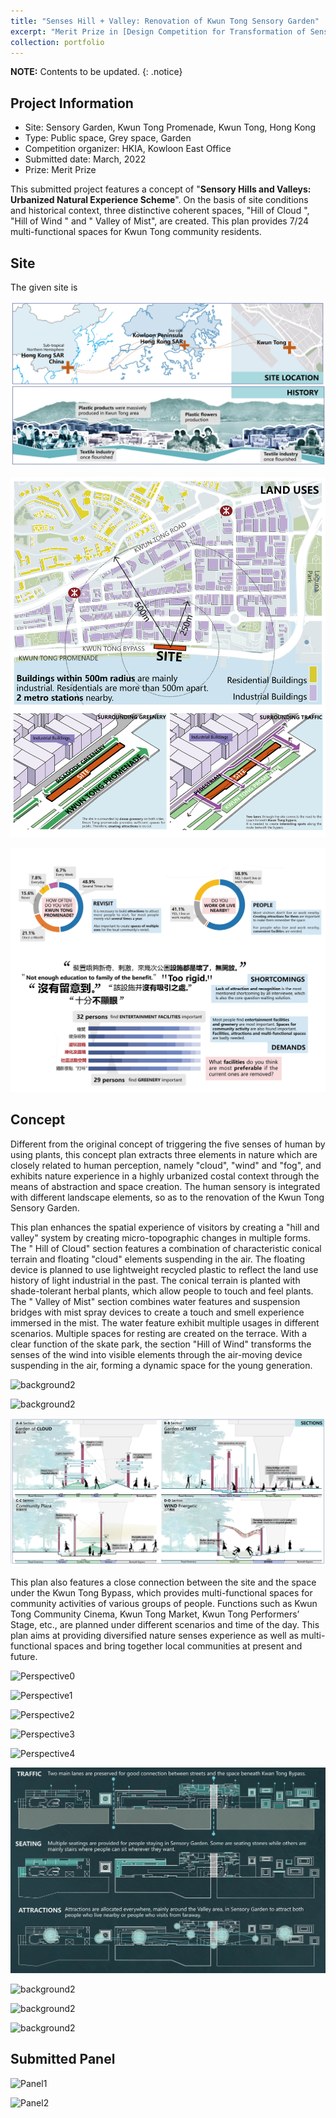 ```yaml
---
title: "Senses Hill + Valley: Renovation of Kwun Tong Sensory Garden"
excerpt: "Merit Prize in [Design Competition for Transformation of Sensory Garden at Kwun Tong Promenade](https://www.hkia.net/en/whats-on.html?id=8221) held by HKIA"
collection: portfolio
---
```


**NOTE:** Contents to be updated.
{: .notice}

Project Information
----
* Site: Sensory Garden, Kwun Tong Promenade, Kwun Tong, Hong Kong
* Type: Public space, Grey space, Garden
* Competition organizer: HKIA, Kowloon East Office
* Submitted date: March, 2022
* Prize: Merit Prize

This submitted project features a concept of "<b>Sensory Hills and Valleys: Urbanized Natural Experience Scheme</b>". On the basis of site conditions and historical context, three distinctive coherent spaces, "Hill of Cloud ", "Hill of Wind " and " Valley of Mist", are created. This plan provides 7/24 multi-functional spaces for Kwun Tong community residents.

Site
----
The given site is 

![background](/images/Por-1.jpg)

![background1](/images/Por-7.jpg)

![background2](/images/Por-6.jpg)

Concept
----

Different from the original concept of triggering the five senses of human by using plants, this concept plan extracts three elements in nature which are closely related to human perception, namely "cloud", "wind" and "fog", and exhibits nature experience in a highly urbanized costal context through the means of abstraction and space creation. The human sensory is integrated with different landscape elements, so as to the renovation of the Kwun Tong Sensory Garden.

This plan enhances the spatial experience of visitors by creating a "hill and valley" system by creating micro-topographic changes in multiple forms. The " Hill of Cloud" section features a combination of characteristic conical terrain and floating "cloud" elements suspending in the air. The floating device is planned to use lightweight recycled plastic to reflect the land use history of light industrial in the past. The conical terrain is planted with shade-tolerant herbal plants, which allow people to touch and feel plants. The " Valley of Mist" section combines water features and suspension bridges with mist spray devices to create a touch and smell experience immersed in the mist. The water feature exhibit multiple usages in different scenarios. Multiple spaces for resting are created on the terrace. With a clear function of the skate park, the section "Hill of Wind" transforms the senses of the wind into visible elements through the air-moving device suspending in the air, forming a dynamic space for the young generation.

![background2](/images/Por-5.jpg)


![background2](/images/Por-4.jpg)

![background2](/images/Por-2.jpg)



This plan also features a close connection between the site and the space under the Kwun Tong Bypass, which provides multi-functional spaces for community activities of various groups of people. Functions such as Kwun Tong Community Cinema, Kwun Tong Market, Kwun Tong Performers’ Stage, etc., are planned under different scenarios and time of the day. This plan aims at providing diversified nature senses experience as well as multi-functional spaces and bring together local communities at present and future.

![Perspective0](/images/823341-Perspective0.jpg)

![Perspective1](/images/823341-Perspective1.jpg)

![Perspective2](/images/823341-Perspective2.jpg)

![Perspective3](/images/823341-Perspective3.jpg)

![Perspective4](/images/823341-Perspective4.jpg)



![background2](/images/Por-3.jpg)

![background2](/images/Por-8.jpg)

![background2](/images/Por-9.jpg)

![background2](/images/Por-10.jpg)


Submitted Panel
----
![Panel1](/images/823341-EntryPanel1.jpg)

![Panel2](/images/823341-EntryPanel2.jpg)


